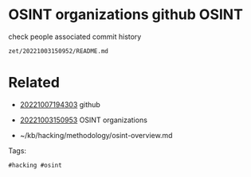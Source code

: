 # OSINT organizations github OSINT
check people associated
commit history

` zet/20221003150952/README.md `

# Related

- [20221007194303](/zet/20221007194303/README.md) github

- [20221003150953](/zet/20221003150953/README.md) OSINT organizations
- ~/kb/hacking/methodology/osint-overview.md

Tags:

    #hacking #osint 
